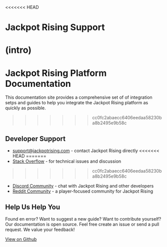 <<<<<<< HEAD
# Jackpot Rising Support

(intro)
=======
# Jackpot Rising Platform Documentation

This documentation site provides a comprehensive set of of integration setps and guides to help you integrate the Jackpot Rising platform as quickly as possible.
>>>>>>> cc0fc2abaecc6406eedaa58230ba8b2495e9b58c

## Developer Support

* <support@jackpotrising.com> - contact Jackpot Rising directly
<<<<<<< HEAD
=======
* [Stack Overflow](https://stackoverflow.com/questions/tagged/jackpotrising) - for technical issues and discussion
>>>>>>> cc0fc2abaecc6406eedaa58230ba8b2495e9b58c
* [Discord Community](https://discordapp.com/invite/tVbJZUM) - chat with Jackpot Rising and other developers
* [Reddit Community](https://www.reddit.com/r/jackpotrising/) - a player-focused community for Jackpot Rising

## Help Us Help You

Found en error? Want to suggest a new guide? Want to contribute yourself? Our documentation is open source. Feel free create an issue or send a pull request. We value your feedback!

[View on Github](https://github.com/JackpotRising/jr-docs)